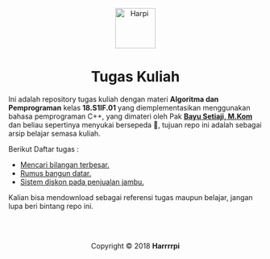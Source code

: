 <p align="center">
  <img alt="Harpi" src="https://cdn-images-1.medium.com/max/360/1*AtZsuD4fJNI1adoNh53Hbg.png" width="80" />
</p>
<h1 align="center">
  Tugas Kuliah
</h1>


Ini adalah repository tugas kuliah dengan materi **Algoritma dan Pemprograman** kelas **18.S1IF.01** yang diemplementasikan menggunakan bahasa pemprograman C++, yang dimateri oleh Pak [**Bayu Setiaji, M.Kom**](http://dosen.amikom.ac.id/index.php/profil/Bayu%20Setiaji,%20M.Kom) dan beliau sepertinya menyukai bersepeda 🚴, tujuan repo ini adalah sebagai arsip belajar semasa kuliah.

Berikut Daftar tugas :

-  [Mencari bilangan terbesar.](https://github.com/piharpi/class_task/tree/master/bilangan_terbesar)
-  [Rumus bangun datar.](https://github.com/piharpi/class_task/tree/master/order_jambu)
-  [Sistem diskon pada penjualan jambu.](https://github.com/piharpi/class_task/tree/master/rumus_bangun_datar)

Kalian bisa mendownload sebagai referensi tugas maupun belajar, jangan lupa beri bintang repo ini.

<br>
<br>
<p align="center">
	Copyright © 2018 <b>Harrrrpi</b>
</p